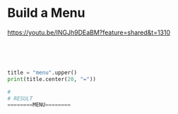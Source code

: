 # Build a Menu

https://youtu.be/INGJh9DEaBM?feature=shared&t=1310

<br>
<br>

```python

title = "menu".upper()
print(title.center(20, "="))

#
# RESULT
========MENU========
```
